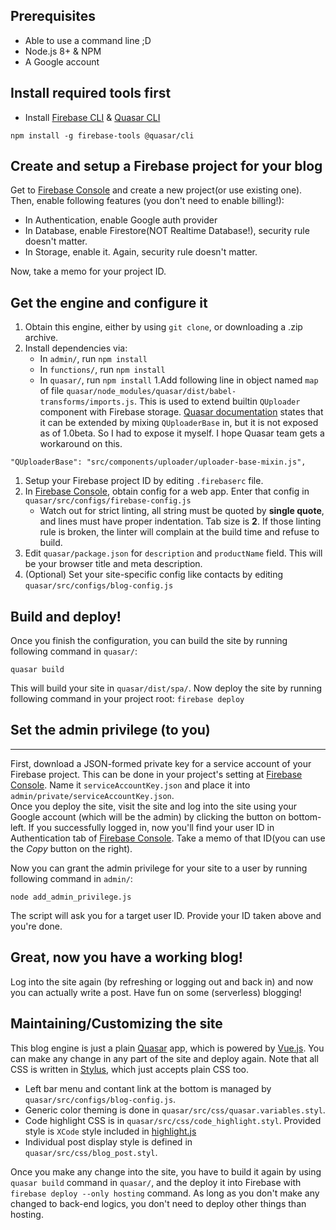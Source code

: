 
## Prerequisites
* Able to use a command line ;D
* Node.js 8+ & NPM
* A Google account

## Install required tools first

* Install [Firebase CLI](https://firebase.google.com/docs/cli/) & [Quasar CLI](https://v1.quasar-framework.org/quasar-cli/installation)
 ```
npm install -g firebase-tools @quasar/cli
```

## Create and setup a Firebase project for your blog
Get to [Firebase Console](https://console.firebase.google.com/) and create a new project(or use existing one).  
Then, enable following features (you don't need to enable billing!):
* In Authentication, enable Google auth provider
* In Database, enable Firestore(NOT Realtime Database!), security rule doesn't matter.
* In Storage, enable it. Again, security rule doesn't matter.

Now, take a memo for your project ID.

## Get the engine and configure it
1. Obtain this engine, either by using `git clone`, or downloading a .zip archive.
1. Install dependencies via:
   * In `admin/`, run `npm install`
   * In `functions/`, run `npm install`
   * In `quasar/`, run `npm install`
1.Add following line in object named `map` of file `quasar/node_modules/quasar/dist/babel-transforms/imports.js`. This is used to extend builtin `QUploader` component with Firebase storage. [Quasar documentation](https://v1.quasar-framework.org/vue-components/uploader) states that it can be extended by mixing `QUploaderBase` in, but it is not exposed as of 1.0beta. So I had to expose it myself. I hope Quasar team gets a workaround on this.
```
"QUploaderBase": "src/components/uploader/uploader-base-mixin.js",
```
1. Setup your Firebase project ID by editing `.firebaserc` file.
1. In [Firebase Console](https://console.firebase.google.com/), obtain config for a web app. Enter that config in `quasar/src/configs/firebase-config.js`
   * Watch out for strict linting, all string must be quoted by **single quote**, and lines must have proper indentation. Tab size is **2**. If those linting rule is broken, the linter will complain at the build time and refuse to build.
1. Edit `quasar/package.json` for `description` and `productName` field. This will be your browser title and meta description.
1. (Optional) Set your site-specific config like contacts by editing `quasar/src/configs/blog-config.js`

## Build and deploy!
Once you finish the configuration, you can build the site by running following command in `quasar/`:
```shell
quasar build
```
This will build your site in `quasar/dist/spa/`. Now deploy the site by running following command in your project root:
`
firebase deploy
`

## Set the admin privilege (to you)
---
First, download a JSON-formed private key for a service account of your Firebase project. This can be done in your project's setting at [Firebase Console](https://console.firebase.google.com/). Name it `serviceAccountKey.json` and place it into `admin/private/serviceAccountKey.json`.  
Once you deploy the site, visit the site and log into the site using your Google account (which will be the admin) by clicking the button on bottom-left. If you successfully logged in, now you'll find your user ID in Authentication tab of [Firebase Console](https://console.firebase.google.com/). Take a memo of that ID(you can use the *Copy* button on the right).

Now you can grant the admin privilege for your site to a user by running following command in `admin/`:
```shell
node add_admin_privilege.js
```
The script will ask you for a target user ID. Provide your ID taken above and you're done.

## Great, now you have a working blog!
Log into the site again (by refreshing or logging out and back in) and now you can actually write a post. Have fun on some (serverless) blogging!

## Maintaining/Customizing the site
This blog engine is just a plain [Quasar](https://v1.quasar-framework.org/) app, which is powered by [Vue.js](https://vuejs.org/). You can make any change in any part of the site and deploy again. Note that all CSS is written in [Stylus](http://stylus-lang.com/), which just accepts plain CSS too.  
* Left bar menu and contant link at the bottom is managed by `quasar/src/configs/blog-config.js`.
* Generic color theming is done in `quasar/src/css/quasar.variables.styl`.
* Code highlight CSS is in `quasar/src/css/code_highlight.styl`. Provided style is `XCode` style included in [highlight.js](https://highlightjs.org/)
* Individual post display style is defined in `quasar/src/css/blog_post.styl`.

Once you make any change into the site, you have to build it again by using `quasar build` command in `quasar/`, and the deploy it into Firebase with `firebase deploy --only hosting` command. As long as you don't make any changed to back-end logics, you don't need to deploy other things than hosting.
